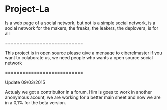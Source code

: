 # Project-La
Is a web page of a social network, but not is a simple social network, is a social network for the makers, the freaks, the leakers, the deplovers, is for all

===========================

This project is in open source please give a mensage to ciberelmaster if you want to colaborate us, we need people who wants a open source social network

===========================

Update 09/03/2015

Actualy we got a contribuitor in a  forum, Him is goes to work in another anonymous acount, we are working for a better main sheet and now we are in a 0,1% for the beta version.
